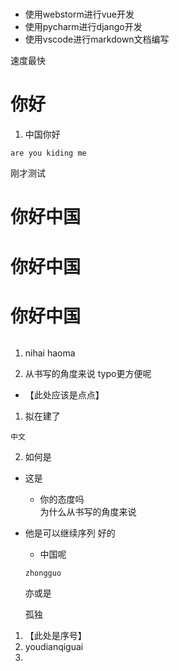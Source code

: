 # 
- 使用webstorm进行vue开发
- 使用pycharm进行django开发
- 使用vscode进行markdown文档编写

速度最快

# 你好
1. 中国你好  
```
are you kiding me 
```

刚才测试
# 你好中国
# 你好中国
# 你好中国

```

```




1. nihai haoma 

2. 从书写的角度来说 typo更方便呢
- 【此处应该是点点】


1. 拟在建了
```
中文
```

2. 如何是
  - 这是
    - 你的态度吗  
为什么从书写的角度来说

- 他是可以继续序列  好的
    - 中国呢  
    ```
    zhongguo
    ```  
    亦或是
    
    孤独
1. 【此处是序号】
2. youdianqiguai
3. 
